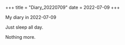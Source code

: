 +++
title = "Diary_20220709"
date = 2022-07-09
+++

My diary in 2022-07-09

Just sleep all day.

Nothing more.
